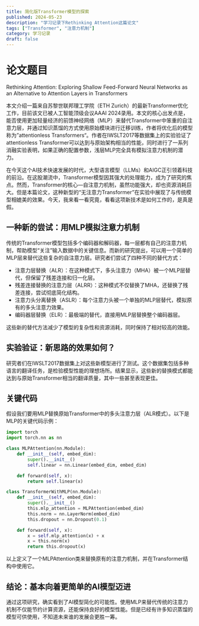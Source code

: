 ```yaml
---
title: 简化版Transformer模型的探索
published: 2024-05-23
description: "学习记录下Rethinking Attention这篇论文"
tags: ["Transformer", "注意力机制"]
category: 学习记录
draft: false
---
```


# 论文题目
Rethinking Attention: Exploring Shallow Feed-Forward Neural Networks as an Alternative to Attention Layers in Transformers

本文介绍一篇来自苏黎世联邦理工学院（ETH Zurich）的最新Transformer优化工作，目前该文已被人工智能顶级会议AAAI 2024录用。本文的核心出发点是，能否使用更加轻量经济的前馈神经网络（MLP）来替代Transformer中笨重的自注意力层，并通过知识蒸馏的方式使用原始模块进行迁移训练，作者将优化后的模型称为”attentionless Transformers“。作者在IWSLT2017等数据集上的实验验证了attentionless Transformer可以达到与原始架构相当的性能，同时进行了一系列消融实验表明，如果正确的配置参数，浅层MLP完全具有模拟注意力机制的潜力。

在今天这个AI技术快速发展的时代，大型语言模型（LLMs）和AIGC正引领着科技的前沿。在这股潮流中，Transformer模型因其强大的处理能力，成为了研究的焦点。然而，Transformer的核心—自注意力机制，虽然功能强大，却也资源消耗巨大。但是本篇论文，这种新型的“无注意力Transformer”在实验中展现了与传统模型相媲美的效果。今天，我来看一看究竟，看看这项新技术是如何工作的，是真是假。

## 一种新的尝试：用MLP模拟注意力机制

传统的Transformer模型包括多个编码器和解码器，每一层都有自己的注意力机制，帮助模型“关注”输入数据中的关键信息。而新的研究提出，可以用一个简单的MLP层来替代这些复杂的自注意力层。研究者们尝试了四种不同的替代方式：

- 注意力层替换（ALR）：在这种模式下，多头注意力（MHA）被一个MLP层替代，但保留了残差连接和归一化层。
- 残差连接替换的注意力层（ALRR）：这种模式不仅替换了MHA，还替换了残差连接，尝试彻底简化结构。
- 注意力头分离替换（ASLR）：每个注意力头被一个单独的MLP层替代，模拟原有的多头注意力效果。
- 编码器层替换（ELR）：最极端的替代，直接用MLP层替换整个编码器层。

这些新的替代方法减少了模型的复杂性和资源消耗，同时保持了相对较高的效能。

## 实验验证：新思路的效果如何？

研究者们在IWSLT2017数据集上对这些新模型进行了测试。这个数据集包括多种语言的翻译任务，是检验模型性能的理想场所。结果显示，这些新的替换模式都能达到与原始Transformer相当的翻译质量，其中一些甚至表现更佳。

## 关键代码

假设我们要用MLP替换原始Transformer中的多头注意力层（ALR模式）。以下是MLP的关键代码示例：

```python
import torch
import torch.nn as nn

class MLPAttention(nn.Module):
    def __init__(self, embed_dim):
        super().__init__()
        self.linear = nn.Linear(embed_dim, embed_dim)

    def forward(self, x):
        return self.linear(x)

class TransformerWithMLP(nn.Module):
    def __init__(self, embed_dim):
        super().__init__()
        this.mlp_attention = MLPAttention(embed_dim)
        this.norm = nn.LayerNorm(embed_dim)
        this.dropout = nn.Dropout(0.1)

    def forward(self, x):
        x = self.mlp_attention(x) + x
        x = this.norm(x)
        return this.dropout(x)
```
以上定义了一个MLPAttention类来替换原有的注意力机制，并在Transformer结构中使用它。

## 结论：基本向着更简单的AI模型迈进

通过这项研究，确实看到了AI模型简化的可能性。使用MLP来替代传统的注意力机制不仅能节约计算资源，还能保持良好的模型性能。但是已经有许多知识蒸馏的模型可供使用，不知道未来谁的发展会更胜一筹。

